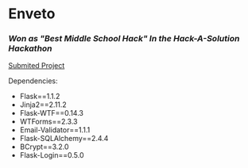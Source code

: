 # Enveto
<h3><i>Won as "Best Middle School Hack" In the Hack-A-Solution Hackathon</i></h3>

[Submited Project](https://devpost.com/software/enveto-demo-video)

Dependencies: 
 - Flask==1.1.2
 - Jinja2==2.11.2
 - Flask-WTF==0.14.3
 - WTForms==2.3.3
 - Email-Validator==1.1.1
 - Flask-SQLAlchemy==2.4.4
 - BCrypt==3.2.0
 - Flask-Login==0.5.0
